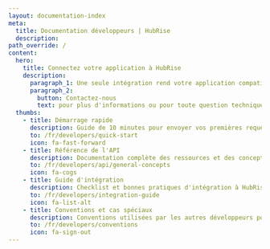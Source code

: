 ```yaml
---
layout: documentation-index
meta:
  title: Documentation développeurs | HubRise
  description:
path_override: /
content:
  hero:
    title: Connectez votre application à HubRise
    description:
      paragraph_1: Une seule intégration rend votre application compatible avec tout l'écosystème HubRise.
      paragraph_2:
        button: Contactez-nous
        text: pour plus d'informations ou pour toute question technique.
  thumbs:
    - title: Démarrage rapide
      description: Guide de 10 minutes pour envoyer vos premières requêtes (en anglais)
      to: /fr/developers/quick-start
      icon: fa-fast-forward
    - title: Référence de l'API
      description: Documentation complète des ressources et des concepts de l'API (en anglais)
      to: /fr/developers/api/general-concepts
      icon: fa-cogs
    - title: Guide d'intégration
      description: Checklist et bonnes pratiques d'intégration à HubRise (en anglais)
      to: /fr/developers/integration-guide
      icon: fa-list-alt
    - title: Conventions et cas spéciaux
      description: Conventions utilisées par les autres développeurs pour les cas spéciaux (en anglais)
      to: /fr/developers/conventions
      icon: fa-sign-out
---
```


